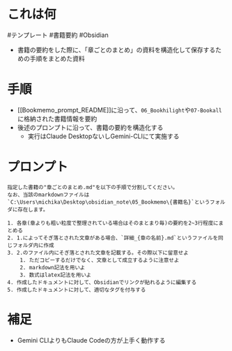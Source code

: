 # これは何
#テンプレート #書籍要約 #Obsidian
- 書籍の要約をした際に、「章ごとのまとめ」の資料を構造化して保存するための手順をまとめた資料

# 手順
- [[Bookmemo_prompt_README]]に沿って、`06_Bookhilight`や`07-Bookall`に格納された書籍情報を要約
- 後述のプロンプトに沿って、書籍の要約を構造化する
	- 実行はClaude DesktopないしGemini-CLIにて実施する

# プロンプト
```
指定した書籍の"章ごとのまとめ.md"を以下の手順で分割してください。
なお、当該のmarkdownファイルは`C:\Users\michika\Desktop\obsidian_note\05_Bookmemo\{書籍名}`というフォルダに存在します。

1. 各章(章よりも粗い粒度で整理されている場合はそのまとまり毎)の要約を2~3行程度にまとめる
2. 1.によってそぎ落とされた文章がある場合、`詳細_{章の名前}.md`というファイルを同じフォルダ内に作成
3. 2.のファイル内にそぎ落とされた文章を記載する。その際以下に留意せよ
	1. ただコピーするだけでなく、文章として成立するように注意せよ
	2. markdown記法を用いよ
	3. 数式はlatex記法を用いよ
4. 作成したドキュメントに対して、Obsidianでリンクが貼れるように編集する
5. 作成したドキュメントに対して、適切なタグを付与する
```

# 補足
- Gemini CLIよりもClaude Codeの方が上手く動作する